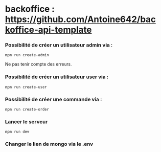 # backoffice : https://github.com/Antoine642/backoffice-api-template
### Possibilité de créer un utilisateur admin via :
```
npm run create-admin
```
Ne pas tenir compte des erreurs.
### Possibilité de créer un utilisateur user via :
```
npm run create-user
```
### Possibilité de créer une commande via :
```
npm run create-order
```
### Lancer le serveur
```
npm run dev
```
### Changer le lien de mongo via le .env
